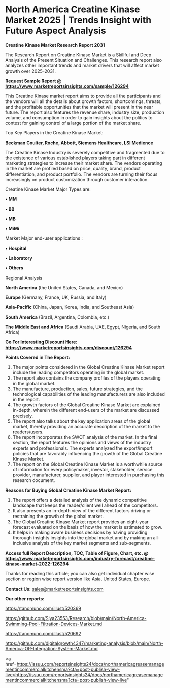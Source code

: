 # North America Creatine Kinase Market 2025 | Trends Insight with Future Aspect Analysis

<strong>Creatine Kinase Market Research Report 2031</strong>

The Research Report on Creatine Kinase Market is a Skillful and Deep Analysis of the Present Situation and Challenges. This research report also analyzes other important trends and market drivers that will affect market growth over 2025-2031.

<strong>Request Sample Report @ <a href=https://www.marketreportsinsights.com/sample/126294>https://www.marketreportsinsights.com/sample/126294</a></strong>

This Creatine Kinase market report aims to provide all the participants and the vendors will all the details about growth factors, shortcomings, threats, and the profitable opportunities that the market will present in the near future. The report also features the revenue share, industry size, production volume, and consumption in order to gain insights about the politics to contest for gaining control of a large portion of the market share.

Top Key Players in the Creatine Kinase Market:

<strong>Beckman Coulter, Roche, Abbott, Siemens Healthcare, LSI Medience</strong>

The Creatine Kinase Industry is severely competitive and fragmented due to the existence of various established players taking part in different marketing strategies to increase their market share. The vendors operating in the market are profiled based on price, quality, brand, product differentiation, and product portfolio. The vendors are turning their focus increasingly on product customization through customer interaction.

Creatine Kinase Market Major Types are:

<strong>• MM

• BB

• MB

• MiMi</strong>

Market Major end-user applications :

<strong>• Hospital

• Laboratory

• Others</strong>

Regional Analysis

</u><strong><b>North America</b></strong> (the United States, Canada, and Mexico)

<strong><b>Europe </b></strong>(Germany, France, UK, Russia, and Italy)

<strong><b>Asia-Pacific</b></strong> (China, Japan, Korea, India, and Southeast Asia)

<strong><b>South America</b></strong> (Brazil, Argentina, Colombia, etc.)

<strong><b>The Middle East and Africa</b></strong> (Saudi Arabia, UAE, Egypt, Nigeria, and South Africa)

<strong>Go For Interesting Discount Here: <a href=https://www.marketreportsinsights.com/discount/126294>https://www.marketreportsinsights.com/discount/126294</a></strong>

<strong>Points Covered in The Report:</strong>
<ol>
  <li>The major points considered in the Global Creatine Kinase Market report include the leading competitors operating in the global market.</li>
  <li>The report also contains the company profiles of the players operating in the global market.</li>
  <li>The manufacture, production, sales, future strategies, and the technological capabilities of the leading manufacturers are also included in the report.</li>
  <li>The growth factors of the Global Creatine Kinase Market are explained in-depth, wherein the different end-users of the market are discussed precisely.</li>
  <li>The report also talks about the key application areas of the global market, thereby providing an accurate description of the market to the readers/users.</li>
  <li>The report incorporates the SWOT analysis of the market. In the final section, the report features the opinions and views of the industry experts and professionals. The experts analyzed the export/import policies that are favorably influencing the growth of the Global Creatine Kinase Market.</li>
  <li>The report on the Global Creatine Kinase Market is a worthwhile source of information for every policymaker, investor, stakeholder, service provider, manufacturer, supplier, and player interested in purchasing this research document.</li>
</ol>
<strong>Reasons for Buying Global Creatine Kinase Market Report:</strong>

<ol>
  <li>The report offers a detailed analysis of the dynamic competitive landscape that keeps the reader/client well ahead of the competitors.</li>
  <li>It also presents an in-depth view of the different factors driving or restraining the growth of the global market.</li>
  <li>The Global Creatine Kinase Market report provides an eight-year forecast evaluated on the basis of how the market is estimated to grow.</li>
  <li>It helps in making aware business decisions by having providing thorough insights insights into the global market and by making an all-inclusive analysis of the key market segments and sub-segments.</li>
</ol>
<strong>Access full Report Description, TOC, Table of Figure, Chart, etc. @ <a href=https://www.marketreportsinsights.com/industry-forecast/creatine-kinase-market-2022-126294>https://www.marketreportsinsights.com/industry-forecast/creatine-kinase-market-2022-126294</a></strong>


Thanks for reading this article; you can also get individual chapter wise section or region wise report version like Asia, United States, Europe.

<strong>Contact Us:</strong>
sales@marketreportsinsights.com

<strong>Our other reports:</strong>

<a href=https://tanomuno.com/illust/520369>https://tanomuno.com/illust/520369</a>

<a href=https://github.com/Siya23553/Research/blob/main/North-America-Swimming-Pool-Filtration-Devices-Market.md>https://github.com/Siya23553/Research/blob/main/North-America-Swimming-Pool-Filtration-Devices-Market.md</a>

<a href=https://tanomuno.com/illust/520692>https://tanomuno.com/illust/520692</a>

<a href=https://github.com/digitalgrowth4347/marketing-analysis/blob/main/North-America-OR-Integration-System-Market.md>https://github.com/digitalgrowth4347/marketing-analysis/blob/main/North-America-OR-Integration-System-Market.md</a>

<a href=https://issuu.com/reportsinsights24/docs/northamericagreasemanagementincommercialkitchensma?cta=post-publish-view-live>https://issuu.com/reportsinsights24/docs/northamericagreasemanagementincommercialkitchensma?cta=post-publish-view-live</a>"
